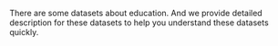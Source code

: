 There are some datasets about education. And we provide detailed description for these datasets to help you understand these datasets quickly.
